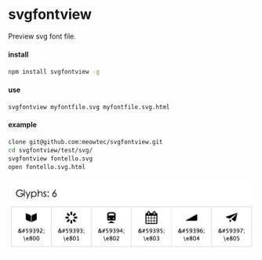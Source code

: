 svgfontview
===========

Preview svg font file.

#### install
```sh
npm install svgfontview -g
```

#### use
```
svgfontview myfontfile.svg myfontfile.svg.html
```

#### example
```sh
clone git@github.com:meowtec/svgfontview.git
cd svgfontview/test/svg/
svgfontview fontello.svg
open fontello.svg.html
```
![svgiconpreview](https://raw.githubusercontent.com/meowtec/svgfontview/master/preview.png)
